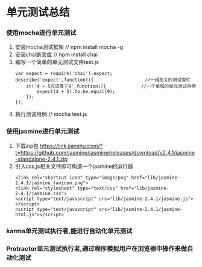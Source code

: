 # 单元测试总结

### 使用mocha进行单元测试
1.  安装mocha测试框架   // npm install mocha -g
2.  安装chai断言库      // npm install chai
3.  编写一个简单的单元测试文件test.js
	```
	var expect = require('chai').expect;
	describe('expect',function(){					//一组相关的测试套件
	    it('4 + 5应该等于9',function(){    			//一个单独的单元测试用例
	        expect(4 + 5).to.be.equal(9);
	    });
	});
	```
4.  执行测试用例 // mocha test.js	

### 使用jasmine进行单元测试
1.	下载zip包
	https://link.jianshu.com/?t=https://github.com/jasmine/jasmine/releases/download/v2.4.1/jasmine-standalone-2.4.1.zip
2.  引入css,js相关文件即可构造一个jasmine的运行器
	```
	<link rel="shortcut icon" type="image/png" href="lib/jasmine-2.4.1/jasmine_favicon.png">
	<link rel="stylesheet" type="text/css" href="lib/jasmine-2.4.1/jasmine.css">
	<script type="text/javascript" src="lib/jasmine-2.4.1/jasmine.js"></script>
	<script type="text/javascript" src="lib/jasmine-2.4.1/jasmine-html.js"></script>
	```


### karma单元测试执行者,能进行自动化单元测试

### Protractor单元测试执行者,通过程序模拟用户在浏览器中操作来做自动化测试
